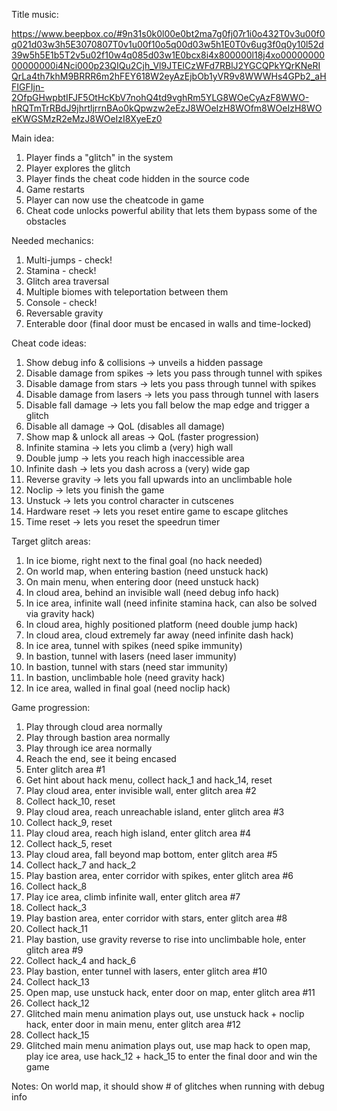 Title music:

https://www.beepbox.co/#9n31s0k0l00e0bt2ma7g0fj07r1i0o432T0v3u00f0q021d03w3h5E3070807T0v1u00f10o5q00d03w5h1E0T0v6ug3f0q0y10l52d39w5h5E1b5T2v5u02f10w4q085d03w1E0bcx8i4x800000l18j4xo0000000000000000i4Nci000p23QIQu2Cjh_Vl9JTElCzWFd7RBlJ2YGCQPkYQrKNeRIQrLa4th7khM9BRRR6m2hFEY618W2eyAzEjbOb1yVR9v8WWWHs4GPb2_aHFIGFIjn-2OfpGHwpbtIFJF5OtHcKbV7nohQ4td9vghRm5YLG8WOeCyAzF8WWO-hRQTmTrRBdJ9jhrtljrrnBAo0kQpwzw2eEzJ8WOeIzH8WOfm8WOeIzH8WOeKWGSMzR2eMzJ8WOeIzI8XyeEz0


Main idea:

1. Player finds a "glitch" in the system
2. Player explores the glitch
3. Player finds the cheat code hidden in the source code
4. Game restarts
5. Player can now use the cheatcode in game 
6. Cheat code unlocks powerful ability that lets them bypass some of the obstacles



Needed mechanics:

1. Multi-jumps - check!
2. Stamina - check!
3. Glitch area traversal 
4. Multiple biomes with teleportation between them
5. Console - check!
6. Reversable gravity
7. Enterable door (final door must be encased in walls and time-locked)


Cheat code ideas:

1. Show debug info & collisions -> unveils a hidden passage
2. Disable damage from spikes -> lets you pass through tunnel with spikes
3. Disable damage from stars -> lets you pass through tunnel with spikes
4. Disable damage from lasers -> lets you pass through tunnel with lasers
5. Disable fall damage -> lets you fall below the map edge and trigger a glitch
6. Disable all damage -> QoL (disables all damage)
7. Show map & unlock all areas -> QoL (faster progression)
8. Infinite stamina -> lets you climb a (very) high wall
9. Double jump -> lets you reach high inaccessible area
10. Infinite dash -> lets you dash across a (very) wide gap
11. Reverse gravity -> lets you fall upwards into an unclimbable hole
12. Noclip -> lets you finish the game
13. Unstuck -> lets you control character in cutscenes
14. Hardware reset -> lets you reset entire game to escape glitches
15. Time reset -> lets you reset the speedrun timer


Target glitch areas:
1. In ice biome, right next to the final goal (no hack needed)
2. On world map, when entering bastion (need unstuck hack)
3. On main menu, when entering door (need unstuck hack)
4. In cloud area, behind an invisible wall (need debug info hack)
5. In ice area, infinite wall (need infinite stamina hack, can also be solved via gravity hack)
6. In cloud area, highly positioned platform (need double jump hack)
7. In cloud area, cloud extremely far away (need infinite dash hack)
8. In ice area, tunnel with spikes (need spike immunity)
9. In bastion, tunnel with lasers (need laser immunity)
10. In bastion, tunnel with stars (need star immunity)
11. In bastion, unclimbable hole (need gravity hack)
12. In ice area, walled in final goal (need noclip hack)



Game progression:
1. Play through cloud area normally
2. Play through bastion area normally
3. Play through ice area normally
4. Reach the end, see it being encased
5. Enter glitch area #1
6. Get hint about hack menu, collect hack_1 and hack_14, reset
7. Play cloud area, enter invisible wall, enter glitch area #2
8. Collect hack_10, reset
9. Play cloud area, reach unreachable island, enter glitch area #3
10. Collect hack_9, reset
11. Play cloud area, reach high island, enter glitch area #4
12. Collect hack_5, reset
13. Play cloud area, fall beyond map bottom, enter glitch area #5
14. Collect hack_7 and hack_2
15. Play bastion area, enter corridor with spikes, enter glitch area #6
16. Collect hack_8
17. Play ice area, climb infinite wall, enter glitch area #7
18. Collect hack_3
19. Play bastion area, enter corridor with stars, enter glitch area #8
20. Collect hack_11
21. Play bastion, use gravity reverse to rise into unclimbable hole, enter glitch area #9
22. Collect hack_4 and hack_6
23. Play bastion, enter tunnel with lasers, enter glitch area #10
24. Collect hack_13
25. Open map, use unstuck hack, enter door on map, enter glitch area #11
26. Collect hack_12
27. Glitched main menu animation plays out, use unstuck hack + noclip hack, enter door in main menu, enter glitch area #12
28. Collect hack_15
29. Glitched main menu animation plays out, use map hack to open map, play ice area, use hack_12 + hack_15 to enter the final door and win the game


Notes:
On world map, it should show # of glitches when running with debug info

